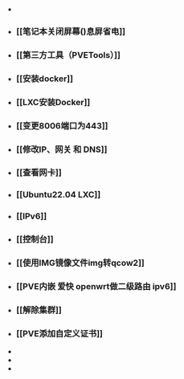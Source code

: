 -
- ### [[笔记本关闭屏幕()息屏省电]]
- ### [[第三方工具（PVETools）]]
- ### [[安装docker]]
- ### [[LXC安装Docker]]
- ### [[变更8006端口为443]]
- ### [[修改IP、网关 和 DNS]]
- ### [[查看网卡]]
- ### [[Ubuntu22.04 LXC]]
- ### [[IPv6]]
- ### [[控制台]]
- ### [[使用IMG镜像文件img转qcow2]]
- ### [[PVE内嵌 爱快 openwrt做二级路由 ipv6]]
- ### [[解除集群]]
- ### [[PVE添加自定义证书]]
-
-
-